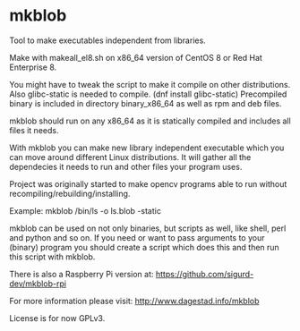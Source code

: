 # mkblob
Tool to make executables independent from libraries.

Make with makeall_el8.sh on x86_64 version of CentOS 8 or Red Hat Enterprise 8. 

You might have to tweak the script to make it compile on other distributions.
Also glibc-static is needed to compile. (dnf install glibc-static)
Precompiled binary is included in directory binary_x86_64 as well as rpm and deb files.

mkblob should run on any x86_64 as it is statically compiled
and includes all files it needs.

With mkblob you can make new library independent executable which you can move
around different Linux distributions. It will gather all the dependecies 
it needs to run and other files your program uses.

Project was originally started to make opencv programs able to run without recompiling/rebuilding/installing.

Example: mkblob /bin/ls -o ls.blob -static

mkblob can be used on not only binaries, but scripts as well, like shell, perl and python and so on.
If you need or want to pass arguments to your (binary) program you should create a script which does this and then run 
this script with mkblob.

There is also a Raspberry Pi version at: <a href=https://github.com/sigurd-dev/mkblob-rpi>https://github.com/sigurd-dev/mkblob-rpi</a>

For more information please visit: <a href=http://www.dagestad.info/mkblob>http://www.dagestad.info/mkblob</a> 

License is for now GPLv3.
